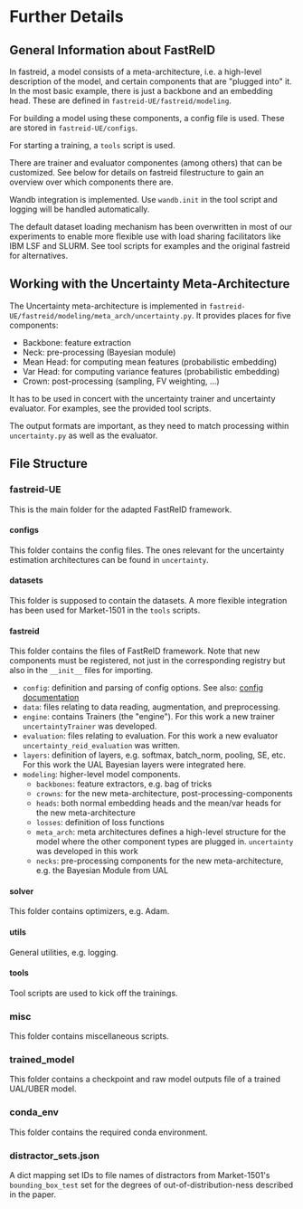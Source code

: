 
# Further Details

## General Information about FastReID

In fastreid, a model consists of a meta-architecture, i.e. a high-level description of the model, and certain components that are "plugged into" it. In the most basic example, there is just a backbone and an embedding head. These are defined in `fastreid-UE/fastreid/modeling`.

For building a model using these components, a config file is used. These are stored in `fastreid-UE/configs`. 

For starting a training, a `tools` script is used.

There are trainer and evaluator componentes (among others) that can be customized. See below for details on fastreid filestructure to gain an overview over which components there are.

Wandb integration is implemented. Use `wandb.init` in the tool script and logging will be handled automatically.

The default dataset loading mechanism has been overwritten in most of our experiments to enable more flexible use with load sharing facilitators like IBM LSF and SLURM. See tool scripts for examples and the original fastreid for alternatives.

## Working with the Uncertainty Meta-Architecture

The Uncertainty meta-architecture is implemented in `fastreid-UE/fastreid/modeling/meta_arch/uncertainty.py`. It provides places for five components:
- Backbone: feature extraction
- Neck: pre-processing (Bayesian module)
- Mean Head: for computing mean features (probabilistic embedding)
- Var Head: for computing variance features (probabilistic embedding)
- Crown: post-processing (sampling, FV weighting, ...)

It has to be used in concert with the uncertainty trainer and uncertainty evaluator. For examples, see the provided tool scripts.

The output formats are important, as they need to match processing within `uncertainty.py` as well as the evaluator. 

## File Structure

### fastreid-UE
This is the main folder for the adapted FastReID framework.

#### configs
This folder contains the config files. The ones relevant for the uncertainty estimation architectures can be found in `uncertainty`.

#### datasets
This folder is supposed to contain the datasets. A more flexible integration has been used for Market-1501 in the `tools` scripts.

#### fastreid

This folder contains the files of FastReID framework. Note that new components must be registered, not just in the corresponding registry but also in the `__init__` files for importing.
- `config`: definition and parsing of config options. See also: [config documentation](fastreid-UE/fastreid/config/config_option_documentation.md)
- `data`: files relating to data reading, augmentation, and preprocessing.
- `engine`: contains Trainers (the "engine"). For this work a new trainer `uncertaintyTrainer` was developed.
- `evaluation`: files relating to evaluation. For this work a new evaluator `uncertainty_reid_evaluation` was written.
- `layers`: definition of layers, e.g. softmax, batch_norm, pooling, SE, etc. For this work the UAL Bayesian layers were integrated here.
- `modeling`: higher-level model components. 
  - `backbones`: feature extractors, e.g. bag of tricks
  - `crowns`: for the new meta-architecture, post-processing-components
  - `heads`: both normal embedding heads and the mean/var heads for the new meta-architecture
  - `losses`: definition of loss functions
  - `meta_arch`: meta architectures defines a high-level structure for the model where the other component types are plugged in. `uncertainty` was developed in this work
  - `necks`: pre-processing components for the new meta-architecture, e.g. the Bayesian Module from UAL

#### solver
This folder contains optimizers, e.g. Adam.

#### utils
General utilities, e.g. logging.

#### tools
Tool scripts are used to kick off the trainings. 

### misc
This folder contains miscellaneous scripts.

### trained_model
This folder contains a checkpoint and raw model outputs file of a trained UAL/UBER model.

### conda_env
This folder contains the required conda environment.

### distractor_sets.json
A dict mapping set IDs to file names of distractors from Market-1501's `bounding_box_test` set for the degrees of out-of-distribution-ness described in the paper.